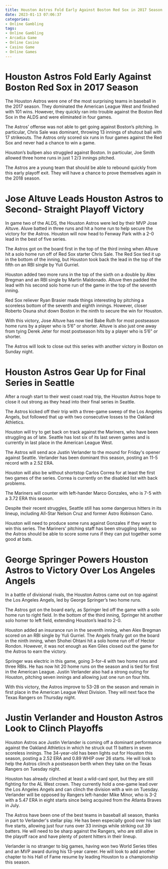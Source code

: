 ```yaml
---
title: Houston Astros Fold Early Against Boston Red Sox in 2017 Season
date: 2023-01-13 07:06:37
categories:
- Online Gambling
tags:
- Online Gambling
- Arcadia Game
- Online Casino
- Casino Game
- Online Games
---
```



#  Houston Astros Fold Early Against Boston Red Sox in 2017 Season

The Houston Astros were one of the most surprising teams in baseball in the 2017 season. They dominated the American League West and finished with 101 wins. However, they quickly ran into trouble against the Boston Red Sox in the ALDS and were eliminated in four games.

The Astros’ offense was not able to get going against Boston’s pitching. In particular, Chris Sale was dominant, throwing 13 innings of shutout ball with 17 strikeouts. The Astros only scored six runs in four games against the Red Sox and never had a chance to win a game.

Houston’s bullpen also struggled against Boston. In particular, Joe Smith allowed three home runs in just 1 2/3 innings pitched.

The Astros are a young team that should be able to rebound quickly from this early playoff exit. They will have a chance to prove themselves again in the 2018 season.

#  Jose Altuve Leads Houston Astros to Second- Straight Playoff Victory

In game two of the ALDS, the Houston Astros were led by their MVP Jose Altuve. Aluve batted in three runs and hit a home run to help secure the victory for the Astros. Houston will now head to Fenway Park with a 2-0 lead in the best of five series.

The Astros got on the board first in the top of the third inning when Altuve hit a solo home run off of Red Sox starter Chris Sale. The Red Sox tied it up in the bottom of the inning, but Houston took back the lead in the top of the fifth on an RBI single by Yuli Gurriel.

Houston added two more runs in the top of the sixth on a double by Alex Bregman and an RBI single by Martin Maldonado. Altuve then padded the lead with his second solo home run of the game in the top of the seventh inning.

Red Sox reliever Ryan Brasier made things interesting by pitching a scoreless bottom of the seventh and eighth innings. However, closer Roberto Osuna shut down Boston in the ninth to secure the win for Houston.

With this victory, Jose Altuve has now tied Babe Ruth for most postseason home runs by a player who is 5’6” or shorter. Altuve is also just one away from tying Derek Jeter for most postseason hits by a player who is 5’6” or shorter.

The Astros will look to close out this series with another victory in Boston on Sunday night.

#  Houston Astros Gear Up for Final Series in Seattle

After a rough start to their west coast road trip, the Houston Astros hope to close it out strong as they head into their final series in Seattle.

The Astros kicked off their trip with a three-game sweep of the Los Angeles Angels, but followed that up with two consecutive losses to the Oakland Athletics.

Houston will try to get back on track against the Mariners, who have been struggling as of late. Seattle has lost six of its last seven games and is currently in last place in the American League West.

The Astros will send ace Justin Verlander to the mound for Friday's opener against Seattle. Verlander has been dominant this season, posting an 11-5 record with a 2.52 ERA.

Houston will also be without shortstop Carlos Correa for at least the first two games of the series. Correa is currently on the disabled list with back problems.

The Mariners will counter with left-hander Marco Gonzales, who is 7-5 with a 3.72 ERA this season.

Despite their recent struggles, Seattle still has some dangerous hitters in its lineup, including All-Star Nelson Cruz and former Astro Robinson Cano.

Houston will need to produce some runs against Gonzales if they want to win this series. The Mariners' pitching staff has been struggling lately, so the Astros should be able to score some runs if they can put together some good at bats.

#  George Springer Powers Houston Astros to Victory Over Los Angeles Angels

In a battle of divisional rivals, the Houston Astros came out on top against the Los Angeles Angels, led by George Springer’s two home runs.

The Astros got on the board early, as Springer led off the game with a solo home run to right field. In the bottom of the third inning, Springer hit another solo homer to left field, extending Houston’s lead to 2-0.

Houston added an insurance run in the seventh inning, when Alex Bregman scored on an RBI single by Yuli Gurriel. The Angels finally got on the board in the ninth inning, when Shohei Ohtani hit a solo home run off of Hector Rondon. However, it was not enough as Ken Giles closed out the game for the Astros to earn the victory.

Springer was electric in this game, going 3-for-4 with two home runs and three RBIs. He has now hit 20 home runs on the season and is tied for first in the American League. Justin Verlander also had a strong outing for Houston, pitching seven innings and allowing just one run on four hits.

With this victory, the Astros improve to 53-28 on the season and remain in first place in the American League West Division. They will next face the Texas Rangers on Thursday night.

#  Justin Verlander and Houston Astros Look to Clinch Playoffs

Houston Astros ace Justin Verlander is coming off a dominant performance against the Oakland Athletics in which he struck out 11 batters in seven scoreless innings. The 34-year-old has been lights out for Houston this season, posting a 2.52 ERA and 0.89 WHIP over 26 starts. He will look to help the Astros clinch a postseason berth when they take on the Texas Rangers on Tuesday night.

Houston has already clinched at least a wild-card spot, but they are still fighting for the AL West crown. They currently hold a one-game lead over the Los Angeles Angels and can clinch the division with a win on Tuesday. Verlander will be opposed by Rangers left-hander Mike Minor, who is 3-2 with a 5.47 ERA in eight starts since being acquired from the Atlanta Braves in July.

The Astros have been one of the best teams in baseball all season, thanks in part to Verlander's stellar play. He has been especially good over his last five starts, allowing just four runs over 33 innings while striking out 39 batters. He will need to be sharp against the Rangers, who are still alive in the playoff race and have plenty of potent hitters in their lineup.

Verlander is no stranger to big games, having won two World Series titles and an MVP award during his 13-year career. He will look to add another chapter to his Hall of Fame resume by leading Houston to a championship this season.